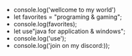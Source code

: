 - console.log('wellcome to my world')
- let favorites = "programing & gaming";
- console.log(favorites);
- let use"java for application & windows";
- console.log('use');
- console.log('join on my discord:));

<!---
AmirDrug/AmirDrug is a ✨ special ✨ repository because its `README.md` (this file) appears on your GitHub profile.
You can click the Preview link to take a look at your changes.
--->
